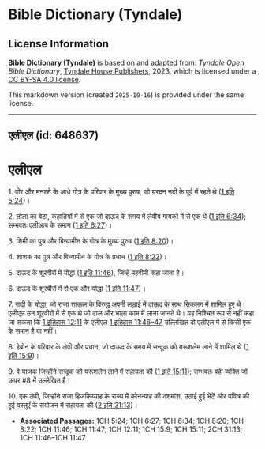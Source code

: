 # Bible Dictionary (Tyndale)

## License Information

**Bible Dictionary (Tyndale)** is based on and adapted from: _Tyndale Open Bible Dictionary_, [Tyndale House Publishers](https://tyndaleopenresources.com/), 2023, which is licensed under a [CC BY-SA 4.0 license](https://creativecommons.org/licenses/by-sa/4.0/legalcode.en).

This markdown version (created `2025-10-16`) is provided under the same license.



--------------------------------

## एलीएल (id: 648637)

एलीएल
=====

1\. वीर और मनश्शे के आधे गोत्र के परिवार के मुख्य पुरुष, जो यरदन नदी के पूर्व में रहते थे ([1 इति 5:24](https://ref.ly/1Chr5:24))।

2\. तोला का बेटा, कहातियों में से एक जो दाऊद के समय में लेवीय गायकों में से एक थे ([1 इति 6:34](https://ref.ly/1Chr6:34)); सम्भवतः एलीआब के समान ([1 इति 6:27](https://ref.ly/1Chr6:27))।

3\. शिमी का पुत्र और बिन्यामीन के गोत्र के मुख्य पुरुष ([1 इति 8:20](https://ref.ly/1Chr8:20))।

4\. शाशक का पुत्र और बिन्यामीन के गोत्र के प्रधान ([1 इति 8:22](https://ref.ly/1Chr8:22))।

5\. दाऊद के शूरवीरों में योद्धा ([1 इति 11:46](https://ref.ly/1Chr11:46)), जिन्हें महवीमी कहा जाता है।

6\. दाऊद के शूरवीरों में से एक और योद्धा ([1 इति 11:47](https://ref.ly/1Chr11:47))।

7\. गादी के योद्धा, जो राजा शाऊल के विरुद्ध अपनी लड़ाई में दाऊद के साथ सिकलग में शामिल हुए थे। एलीएल उन शूरवीरों में से एक थे जो ढाल और भाला काम में लाना जानते थे। यह निश्चित रूप से नहीं कहा जा सकता कि [1 इतिहास 12:11](https://ref.ly/1Chr12:11) के एलीएल [1 इतिहास 11:46–47](https://ref.ly/1Chr11:46-1Chr11:47) उल्लिखित दो एलीएल में से किसी एक के समान है या नहीं।

8\. हेब्रोन के परिवार के लेवी और प्रधान, जो दाऊद के समय में सन्दूक को यरूशलेम लाने में शामिल थे ([1 इति 15:9](https://ref.ly/1Chr15:9))।

9\. वे याजक जिन्होंने सन्दूक को यरूशलेम लाने में सहायता की ([1 इति 15:11](https://ref.ly/1Chr15:11)); सम्भवतः वही व्यक्ति जो ऊपर \#8 में उल्लेखित है।

10\. एक लेवी, जिन्होंने राजा हिजकिय्याह के राज्य में कोनन्याह की दशमांश, उठाई हुई भेंटें और पवित्र की हुई वस्तुएँ के संयोजन में सहायता की ([2 इति 31:13](https://ref.ly/2Chr31:13))।

* **Associated Passages:** 1CH 5:24; 1CH 6:27; 1CH 6:34; 1CH 8:20; 1CH 8:22; 1CH 11:46; 1CH 11:47; 1CH 12:11; 1CH 15:9; 1CH 15:11; 2CH 31:13; 1CH 11:46–1CH 11:47

